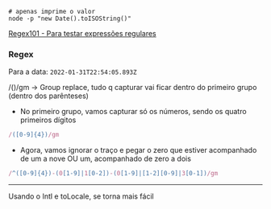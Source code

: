 
```shell
# apenas imprime o valor
node -p "new Date().toISOString()" 
```

[Regex101 - Para testar expressões regulares](https://regex101.com/)


### Regex

Para a data: `2022-01-31T22:54:05.893Z`

/()/gm -> Group replace, tudo q capturar vai ficar dentro do primeiro grupo (dentro dos parênteses)

- No primeiro grupo, vamos capturar só os números, sendo os quatro primeiros dígitos

```js
/([0-9]{4})/gm
```

- Agora, vamos ignorar o traço e pegar o zero que estiver acompanhado de um a nove OU um, acompanhado de zero a dois

```js
/^([0-9]{4})-(0[1-9]|1[0-2])-(0[1-9]|[1-2][0-9]|3[0-1])/gm
```

----- 


Usando o Intl e toLocale, se torna mais fácil